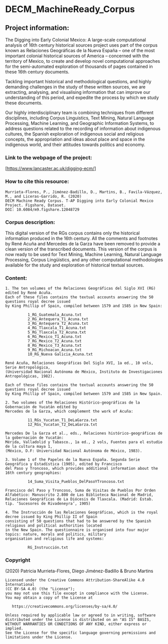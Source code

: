 # DECM_MachineReady_Corpus

## Project information: 
The Digging into Early Colonial Mexico: A large-scale computational analysis of 16th century historical sources project uses part of the corpus known as Relaciones Geográficas de la Nueva España – one of the most important colonial historical sources of America – concerned with the territory of Mexico, to create and develop novel computational approaches for the semi-automated exploration of thousands of pages contained in these 16th century documents.

Tackling important historical and methodological questions, and highly demanding challenges in the study of these written sources, we are extracting, analysing, and visualising information that can improve our understanding of this period, and expedite the process by which we study these documents.

Our highly interdisciplinary team is combining techniques from different disciplines, including Corpus Linguistics, Text Mining, Natural Language Processing, Machine Learning, and Geographic Information Systems, to address questions related to the recording of information about indigenous cultures, the Spanish exploration of indigenous social and religious concepts, the appropriation and ideas about place and space in the indigenous world, and their attitudes towards politics and economy. 

### Link to the webpage of the project: 
[https://www.lancaster.ac.uk/digging-ecm/]

### How to cite this resource: 
``` 
Murrieta-Flores, P., Jiménez-Badillo, D., Martins, B., Favila-Vázquez, M., and Liceras-Garrido, R. (2020) 
DECM Machine Ready Corpus. T-AP Digging into Early Colonial Mexico Project. Figshare, Dataset.
DOI: 10.6084/m9.figshare.12048729
```
### Corpus description: 
This digital version of the RGs corpus contains only the historical information produced in the 16th century. All the comments and footnotes by René Acuña and Mercedes de la Garza have been removed to provide a clean version of the transcribed documents. This version of the corpus is now ready to be used for Text Mining, Machine Learning, Natural Language Processing, Corpus Lingüistics, and any other computational methodologies available for the study and exploration of historical textual sources. 

### Content: 
``` 
1. The ten volumes of the Relaciones Geográficas del Siglo XVI (RG) edited by René Acuña. 
Each of these files contains the textual accounts answering the 50 questions royal decree issued 
by King Phillip of Spain, compiled between 1579 and 1585 in New Spain:

          1_RG_Guatemala_Acuna.txt
          2_RG_Antequera_T1_Acuna.txt
          3_RG_Antequera_T2_Acuna.txt
          4_RG_Tlaxcala_T1_Acuna.txt
          5_RG_Tlaxcala_T2_Acuna.txt
          6_RG_Mexico_T1_Acuna.txt
          7_RG_Mexico_T2_Acuna.txt
          8_RG_Mexico_T3_Acuna.txt
          9_RG_Michoacan_Acuna.txt
          10_RG_Nueva Galicia_Acuna.txt
 
René Acuña, Relaciones Geográficas Del Siglo XVI, 1a ed., 10 vols, Serie Antropológica, 
(Universidad Nacional Autónoma de México, Instituto de Investigaciones Antropológicas, 1982).

Each of these files contains the textual accounts answering the 50 questions royal decree issued 
by King Phillip of Spain, compiled between 1579 and 1585 in New Spain.

2. Two volumes of the Relaciones Histórico-geográficas de la Gobernación de Yucatán edited by 
Mercedes de la Garza, which complement the work of Acuña:

          11_RGs_Yucatan_T1_DeLaGarza.txt
          12_RGs_Yucatan_T2_DeLaGarza.txt

Mercedes De la Garza et al., eds., Relaciones histórico-geográficas de la gobernación de Yucatán: 
Mérida, Valladolid y Tabasco., 1a ed., 2 vols, Fuentes para el estudio de la cultura maya 1, 
(México, D.F: Universidad Nacional Autónoma de México, 1983).

3. Volume 1 of the Papeles de la Nueva España. Segunda Serie Geográfica y Estadística (1905), edited by Francisco 
del Paso y Troncoso, which provides additional information about the 16th century geographies:

          14_Suma_Visita_Pueblos_DelPasoYTroncoso.txt
          
Francisco del Paso y Troncoso, Suma de Visitas de Pueblos Por Orden Alfabético: Manuscrito 2.800 de Las Biblioteca Nacional de Madrid, 
Relaciones Geográficas de La Diócesis de Tlaxcala. (Madrid: Estab. tip. ‘Sucesores de Rivadeneyra’, 1905)

4. The Instrucción de las Relaciones Geográficas, which is the royal decree issued by King Phillip II of Spain 
consisting of 50 questions that had to be answered by the Spanish religious and political authorities located 
in the New Spain. The questionnaire is organised into four major topics: nature, morals and politics, military 
organisation and religious life and systems: 

          RG_Instrucción.txt
``` 
### Copyright
(2020) Patricia Murrieta-Flores, Diego Jiménez-Badillo & Bruno Martins
``` 
Licensed under the Creative Commons Attribution-ShareAlike 4.0 International 
(CC BY-SA 4.0) (the "License");
you may not use this file except in compliance with the License.
You may obtain a copy of the License at

   https://creativecommons.org/licenses/by-sa/4.0/

Unless required by applicable law or agreed to in writing, software
distributed under the License is distributed on an "AS IS" BASIS,
WITHOUT WARRANTIES OR CONDITIONS OF ANY KIND, either express or implied.
See the License for the specific language governing permissions and
limitations under the License.
``` 
